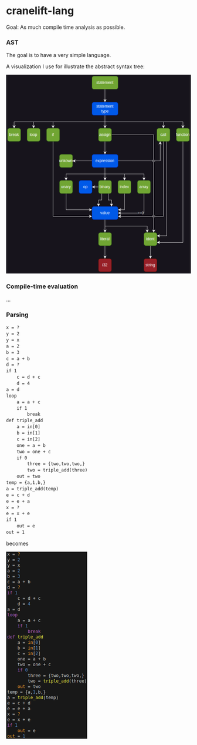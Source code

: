 # cranelift-lang

Goal: As much compile time analysis as possible.

### AST

The goal is to have a very simple language.

A visualization I use for illustrate the abstract syntax tree:

![Graph showing abstract syntax tree](./ast.png)

### Compile-time evaluation

...

### Parsing

```txt
x = ?
y = 2
y = x
a = 2
b = 3
c = a + b
d = ?
if 1
    c = d + c
    d = 4
a = d
loop
    a = a + c
    if 1
        break
def triple_add
    a = in[0]
    b = in[1]
    c = in[2]
    one = a + b
    two = one + c
    if 0
        three = {two,two,two,}
        two = triple_add(three)
    out = two
temp = {a,1,b,}
a = triple_add(temp)
e = c + d
e = e + a
x = ?
e = x + e
if 1
    out = e
out = 1
```

becomes

![parsing-output](./parsing-output.png)